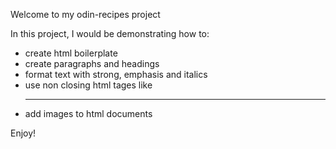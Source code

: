 Welcome to my odin-recipes project

In this project, I would be demonstrating how to:

- create html boilerplate
- create paragraphs and headings
- format text with strong, emphasis and italics
- use non closing html tages like <img> <br> <hr>
- add images to html documents

Enjoy!
